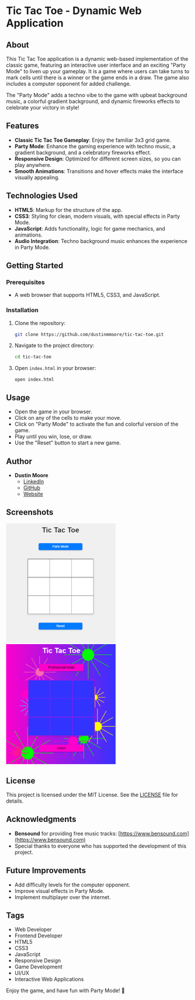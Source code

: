 # Tic Tac Toe - Dynamic Web Application

## About
This Tic Tac Toe application is a dynamic web-based implementation of the classic game, featuring an interactive user interface and an exciting "Party Mode" to liven up your gameplay. It is a game where users can take turns to mark cells until there is a winner or the game ends in a draw. The game also includes a computer opponent for added challenge.

The "Party Mode" adds a techno vibe to the game with upbeat background music, a colorful gradient background, and dynamic fireworks effects to celebrate your victory in style!

## Features
- **Classic Tic Tac Toe Gameplay**: Enjoy the familiar 3x3 grid game.
- **Party Mode**: Enhance the gaming experience with techno music, a gradient background, and a celebratory fireworks effect.
- **Responsive Design**: Optimized for different screen sizes, so you can play anywhere.
- **Smooth Animations**: Transitions and hover effects make the interface visually appealing.

## Technologies Used
- **HTML5**: Markup for the structure of the app.
- **CSS3**: Styling for clean, modern visuals, with special effects in Party Mode.
- **JavaScript**: Adds functionality, logic for game mechanics, and animations.
- **Audio Integration**: Techno background music enhances the experience in Party Mode.

## Getting Started
### Prerequisites
- A web browser that supports HTML5, CSS3, and JavaScript.

### Installation
1. Clone the repository:
   ```bash
   git clone https://github.com/dustinmmoore/tic-tac-toe.git
   ```
2. Navigate to the project directory:
   ```bash
   cd tic-tac-toe
   ```
3. Open `index.html` in your browser:
   ```
   open index.html
   ```

## Usage
- Open the game in your browser.
- Click on any of the cells to make your move.
- Click on "Party Mode" to activate the fun and colorful version of the game.
- Play until you win, lose, or draw.
- Use the "Reset" button to start a new game.

## Author
- **Dustin Moore**
  - [LinkedIn](https://www.linkedin.com/in/dustinmmoore)
  - [GitHub](https://github.com/dustinmmoore)
  - [Website](https://dustinmoore.dev)

## Screenshots
<img src="./pro.png" alt="Professional Mode" width="300">
<img src="./party.png" alt="Party Mode" width="300">

## License
This project is licensed under the MIT License. See the [LICENSE](LICENSE) file for details.

## Acknowledgments
- **Bensound** for providing free music tracks: [https://www.bensound.com](https://www.bensound.com)
- Special thanks to everyone who has supported the development of this project.

## Future Improvements
- Add difficulty levels for the computer opponent.
- Improve visual effects in Party Mode.
- Implement multiplayer over the internet.

## Tags
- Web Developer
- Frontend Developer
- HTML5
- CSS3
- JavaScript
- Responsive Design
- Game Development
- UI/UX
- Interactive Web Applications

Enjoy the game, and have fun with Party Mode! 🎉

